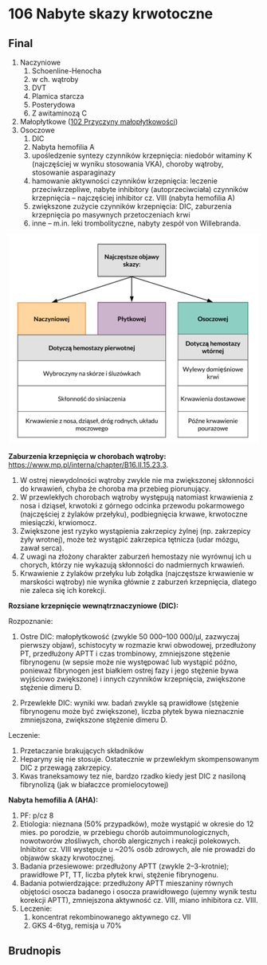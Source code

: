 # 106 Nabyte skazy krwotoczne

## Final

1. Naczyniowe
   1. Schoenline-Henocha
   2. w ch. wątroby
   3. DVT
   4. Plamica starcza
   5. Posterydowa
   6. Z awitaminozą C
2. Małopłytkowe ([102 Przyczyny małopłytkowości](./102%20Przyczyny%20małopłytkowości.md))
3. Osoczowe
   1. DIC
   2. Nabyta hemofilia A
   3. upośledzenie syntezy czynników krzepnięcia: niedobór witaminy K (najczęściej w wyniku stosowania VKA), choroby wątroby, stosowanie asparaginazy
   4. hamowanie aktywności czynników krzepnięcia: leczenie przeciwkrzepliwe, nabyte inhibitory (autoprzeciwciała) czynników krzepnięcia – najczęściej inhibitor cz. VIII (nabyta hemofilia A)
   5. zwiększone zużycie czynników krzepnięcia: DIC, zaburzenia krzepnięcia po masywnych przetoczeniach krwi
   6. inne – m.in. leki trombolityczne, nabyty zespół von Willebranda.





![Screenshot 2021-06-23 at 18.44.45](img/Screenshot%202021-06-23%20at%2018.44.45.png)







**Zaburzenia krzepnięcia w chorobach wątroby:** https://www.mp.pl/interna/chapter/B16.II.15.23.3.

1. W ostrej niewydolności wątroby zwykle nie ma zwiększonej skłonności do krwawień, chyba że choroba ma przebieg piorunujący. 
2. W przewlekłych chorobach wątroby występują natomiast krwawienia z nosa i dziąseł, krwotoki z górnego odcinka przewodu pokarmowego (najczęściej z żylaków przełyku), podbiegnięcia krwawe, krwotoczne miesiączki, krwiomocz. 
3. Zwiększone jest ryzyko wystąpienia zakrzepicy żylnej (np. zakrzepicy żyły wrotnej), może też wystąpić zakrzepica tętnicza (udar mózgu, zawał serca).
4. Z uwagi na złożony charakter zaburzeń hemostazy nie wyrównuj ich u chorych, którzy nie wykazują skłonności do nadmiernych krwawień.
2. Krwawienie z żylaków przełyku lub żołądka (najczęstsze krwawienie w marskości wątroby) nie wynika głównie z zaburzeń krzepnięcia, dlatego nie zaleca się ich korekcji.



**Rozsiane krzepnięcie wewnątrznaczyniowe (DIC):**

Rozpoznanie:

1. Ostre DIC: małopłytkowość (zwykle 50 000–100 000/µl, zazwyczaj pierwszy objaw), schistocyty w rozmazie krwi obwodowej, przedłużony PT, przedłużony APTT i czas trombinowy, zmniejszone stężenie fibrynogenu (w sepsie może nie występować lub wystąpić późno, ponieważ fibrynogen jest białkiem ostrej fazy i jego stężenie bywa wyjściowo zwiększone) i innych czynników krzepnięcia, zwiększone stężenie dimeru D.

2. Przewlekłe DIC: wyniki ww. badań zwykle są prawidłowe (stężenie fibrynogenu może być zwiększone), liczba płytek bywa nieznacznie zmniejszona, zwiększone stężenie dimeru D.

Leczenie:

1. Przetaczanie brakujących składników
2. Heparyny się nie stosuje. Ostatecznie w przewlekłym skompensowanym DIC z przewagą zakrzepicy.
3. Kwas traneksamowy tez nie, bardzo rzadko kiedy jest DIC z nasiloną fibrynolizą (jak w białaczce promielocytowej)



**Nabyta hemofilia A (AHA):**

1. PF: p/cz 8
2. Etiologia: nieznana (50% przypadków), może wystąpić w okresie do 12 mies. po porodzie, w przebiegu chorób autoimmunologicznych, nowotworów złośliwych, chorób alergicznych i reakcji polekowych. Inhibitor cz. VIII występuje u ~20% osób zdrowych, ale nie prowadzi do objawów skazy krwotocznej.
3. Badania przesiewowe: przedłużony APTT (zwykle 2–3-krotnie); prawidłowe PT, TT, liczba płytek krwi, stężenie fibrynogenu.
2. Badania potwierdzające: przedłużony APTT mieszaniny równych objętości osocza badanego i osocza prawidłowego (ujemny wynik testu korekcji APTT), zmniejszona aktywność cz. VIII, miano inhibitora cz. VIII.
5. Leczenie:
   1. koncentrat rekombinowanego aktywnego cz. VII
   2. GKS 4-6tyg, remisja u 70%





## Brudnopis

